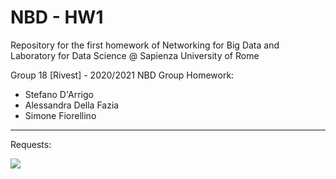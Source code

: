 # NBD - HW1
Repository for the first homework of Networking for Big Data and Laboratory for Data Science @ Sapienza University of Rome

Group 18 [Rivest] - 2020/2021 NBD Group Homework:
- Stefano D'Arrigo
- Alessandra Della Fazia
- Simone Fiorellino

---

Requests: 

![](./images/assignment1.jpg)
